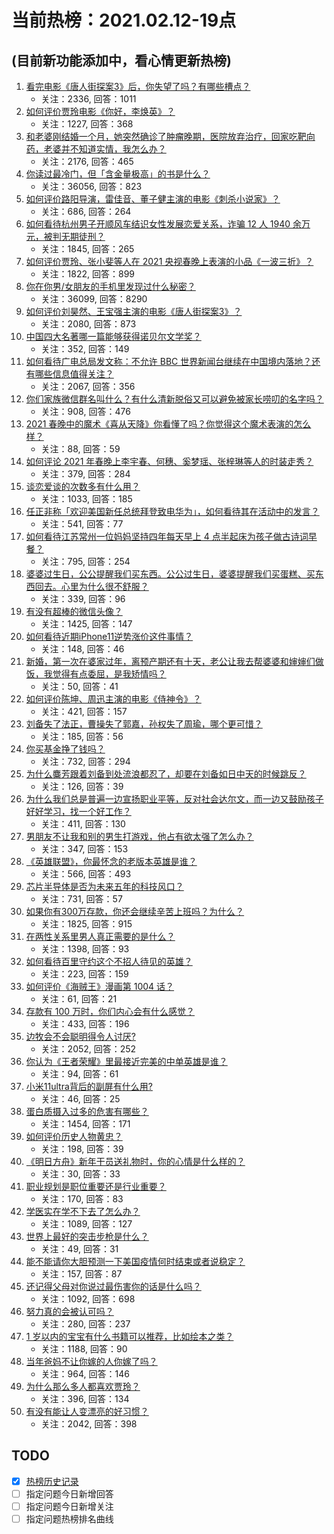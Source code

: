 # 当前热榜：2021.02.12-19点
## (目前新功能添加中，看心情更新热榜)
1. [看完电影《唐人街探案3》后，你失望了吗？有哪些槽点？](https://www.zhihu.com/question/442574355)
    * 关注：2336, 回答：1011
2. [如何评价贾玲电影《你好，李焕英》？](https://www.zhihu.com/question/350520117)
    * 关注：1227, 回答：368
3. [和老婆刚结婚一个月，她突然确诊了肿瘤晚期，医院放弃治疗，回家吃靶向药，老婆并不知道实情，我怎么办？](https://www.zhihu.com/question/443414127)
    * 关注：2176, 回答：465
4. [你读过最冷门，但「含金量极高」的书是什么？](https://www.zhihu.com/question/438708854)
    * 关注：36056, 回答：823
5. [如何评价路阳导演，雷佳音、董子健主演的电影《刺杀小说家》？](https://www.zhihu.com/question/442322197)
    * 关注：686, 回答：264
6. [如何看待杭州男子开顺风车结识女性发展恋爱关系，诈骗 12 人 1940 余万元，被判无期徒刑？](https://www.zhihu.com/question/443917776)
    * 关注：1845, 回答：265
7. [如何评价贾玲、张小斐等人在 2021 央视春晚上表演的小品《一波三折》？](https://www.zhihu.com/question/443971527)
    * 关注：1822, 回答：899
8. [你在你男/女朋友的手机里发现过什么秘密？](https://www.zhihu.com/question/309282780)
    * 关注：36099, 回答：8290
9. [如何评价刘昊然、王宝强主演的电影《唐人街探案3》？](https://www.zhihu.com/question/275161859)
    * 关注：2080, 回答：873
10. [中国四大名著哪一篇能够获得诺贝尔文学奖？](https://www.zhihu.com/question/443500762)
    * 关注：352, 回答：149
11. [如何看待广电总局发文称：不允许 BBC 世界新闻台继续在中国境内落地？还有哪些信息值得关注？](https://www.zhihu.com/question/444040251)
    * 关注：2067, 回答：356
12. [你们家族微信群名叫什么？有什么清新脱俗又可以避免被家长唠叨的名字吗？](https://www.zhihu.com/question/443937583)
    * 关注：908, 回答：476
13. [2021 春晚中的魔术《喜从天降》你看懂了吗？你觉得这个魔术表演的怎么样？](https://www.zhihu.com/question/444004747)
    * 关注：88, 回答：59
14. [如何评论 2021 年春晚上李宇春、何穗、奚梦瑶、张梓琳等人的时装走秀？](https://www.zhihu.com/question/443978501)
    * 关注：379, 回答：284
15. [谈恋爱谈的次数多有什么用？](https://www.zhihu.com/question/334622048)
    * 关注：1033, 回答：185
16. [任正非称「欢迎美国新任总统拜登致电华为」，如何看待其在活动中的发言？](https://www.zhihu.com/question/443750066)
    * 关注：541, 回答：77
17. [如何看待江苏常州一位妈妈坚持四年每天早上 4 点半起床为孩子做古诗词早餐？](https://www.zhihu.com/question/443470170)
    * 关注：795, 回答：254
18. [婆婆过生日，公公提醒我们买东西。公公过生日，婆婆提醒我们买蛋糕、买东西回去。心里为什么很不舒服？](https://www.zhihu.com/question/308825931)
    * 关注：339, 回答：96
19. [有没有超棒的微信头像？](https://www.zhihu.com/question/432712007)
    * 关注：1425, 回答：147
20. [如何看待近期iPhone11逆势涨价这件事情？](https://www.zhihu.com/question/439628528)
    * 关注：148, 回答：46
21. [新婚，第一次在婆家过年，离预产期还有十天，老公让我去帮婆婆和婶婶们做饭，我觉得有点委屈，是我矫情吗？](https://www.zhihu.com/question/444053926)
    * 关注：50, 回答：41
22. [如何评价陈坤、周迅主演的电影《侍神令》？](https://www.zhihu.com/question/436887810)
    * 关注：421, 回答：157
23. [刘备失了法正，曹操失了郭嘉，孙权失了周瑜，哪个更可惜？](https://www.zhihu.com/question/443610265)
    * 关注：185, 回答：56
24. [你买基金挣了钱吗？](https://www.zhihu.com/question/410574473)
    * 关注：732, 回答：294
25. [为什么麋芳跟着刘备到处流浪都忍了，却要在刘备如日中天的时候跳反？](https://www.zhihu.com/question/48173294)
    * 关注：126, 回答：39
26. [为什么我们总是普遍一边宣扬职业平等，反对社会达尔文，而一边又鼓励孩子好好学习，找一个好工作？](https://www.zhihu.com/question/443552685)
    * 关注：411, 回答：130
27. [男朋友不让我和别的男生打游戏，他占有欲太强了怎么办？](https://www.zhihu.com/question/407902269)
    * 关注：347, 回答：153
28. [《英雄联盟》，你最怀念的老版本英雄是谁？](https://www.zhihu.com/question/441857645)
    * 关注：566, 回答：493
29. [芯片半导体是否为未来五年的科技风口？](https://www.zhihu.com/question/442708273)
    * 关注：731, 回答：57
30. [如果你有300万存款，你还会继续辛苦上班吗？为什么？](https://www.zhihu.com/question/426065915)
    * 关注：1825, 回答：915
31. [在两性关系里男人真正需要的是什么？](https://www.zhihu.com/question/319606888)
    * 关注：1398, 回答：93
32. [如何看待百里守约这个不招人待见的英雄？](https://www.zhihu.com/question/380426230)
    * 关注：223, 回答：159
33. [如何评价《海贼王》漫画第 1004 话？](https://www.zhihu.com/question/443636136)
    * 关注：61, 回答：21
34. [存款有 100 万时，你们内心会有什么感觉？](https://www.zhihu.com/question/435393939)
    * 关注：433, 回答：196
35. [边牧会不会聪明得令人讨厌?](https://www.zhihu.com/question/393601336)
    * 关注：2052, 回答：252
36. [你认为《王者荣耀》里最接近完美的中单英雄是谁？](https://www.zhihu.com/question/441413465)
    * 关注：94, 回答：61
37. [小米11ultra背后的副屏有什么用?](https://www.zhihu.com/question/444063750)
    * 关注：46, 回答：25
38. [蛋白质摄入过多的危害有哪些？](https://www.zhihu.com/question/422316054)
    * 关注：1454, 回答：171
39. [如何评价历史人物黄忠？](https://www.zhihu.com/question/54827732)
    * 关注：198, 回答：39
40. [《明日方舟》新年干员送礼物时，你的心情是什么样的？](https://www.zhihu.com/question/444046564)
    * 关注：30, 回答：33
41. [职业规划是职位重要还是行业重要？](https://www.zhihu.com/question/436670122)
    * 关注：170, 回答：83
42. [学医实在学不下去了怎么办？](https://www.zhihu.com/question/436225279)
    * 关注：1089, 回答：127
43. [世界上最好的突击步枪是什么？](https://www.zhihu.com/question/443302547)
    * 关注：49, 回答：31
44. [能不能请你大胆预测一下美国疫情何时结束或者说稳定？](https://www.zhihu.com/question/440957753)
    * 关注：157, 回答：87
45. [还记得父母对你说过最伤害你的话是什么吗？](https://www.zhihu.com/question/32427965)
    * 关注：1092, 回答：698
46. [努力真的会被认可吗？](https://www.zhihu.com/question/440160869)
    * 关注：280, 回答：237
47. [1 岁以内的宝宝有什么书籍可以推荐，比如绘本之类？](https://www.zhihu.com/question/29524190)
    * 关注：1188, 回答：90
48. [当年爸妈不让你嫁的人你嫁了吗？](https://www.zhihu.com/question/443594106)
    * 关注：964, 回答：146
49. [为什么那么多人都喜欢贾玲？](https://www.zhihu.com/question/318141683)
    * 关注：396, 回答：134
50. [有没有能让人变漂亮的好习惯？](https://www.zhihu.com/question/423969924)
    * 关注：2042, 回答：398
## TODO
* [x] [热榜历史记录](hot_history/AllHot.md)
* [ ] 指定问题今日新增回答
* [ ] 指定问题今日新增关注
* [ ] 指定问题热榜排名曲线
